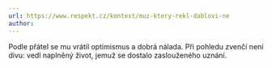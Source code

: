 ```yaml
---
url: https://www.respekt.cz/kontext/muz-ktery-rekl-dablovi-ne
author:
---
```


Podle přátel se mu vrátil optimismus a dobrá nálada. Při pohledu zvenčí není divu: vedl naplněný život, jemuž se dostalo zaslouženého uznání. 

